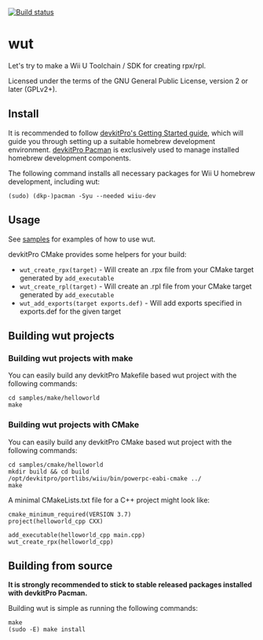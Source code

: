 [![Build status](https://github.com/devkitPro/wut/workflows/C%2FC%2B%2B%20CI/badge.svg)](https://github.com/devkitPro/wut/actions?workflow=C%2FC%2B%2B+CI)

# wut
Let's try to make a Wii U Toolchain / SDK for creating rpx/rpl.

Licensed under the terms of the GNU General Public License, version 2 or later (GPLv2+).

## Install

It is recommended to follow [devkitPro's Getting Started guide](https://devkitpro.org/wiki/Getting_Started),
which will guide you through setting up a suitable homebrew development environment.
[devkitPro Pacman](https://devkitpro.org/wiki/devkitPro_pacman) is exclusively used to manage installed
homebrew development components.

The following command installs all necessary packages for Wii U homebrew development, including wut:
```
(sudo) (dkp-)pacman -Syu --needed wiiu-dev
```

## Usage
See [samples](samples) for examples of how to use wut.

devkitPro CMake provides some helpers for your build:
- `wut_create_rpx(target)` - Will create an .rpx file from your CMake target generated by `add_executable`
- `wut_create_rpl(target)` - Will create an .rpl file from your CMake target generated by `add_executable`
- `wut_add_exports(target exports.def)` - Will add exports specified in exports.def for the given target

## Building wut projects

### Building wut projects with make
You can easily build any devkitPro Makefile based wut project with the following commands:
```
cd samples/make/helloworld
make
```

### Building wut projects with CMake
You can easily build any devkitPro CMake based wut project with the following commands:
```
cd samples/cmake/helloworld
mkdir build && cd build
/opt/devkitpro/portlibs/wiiu/bin/powerpc-eabi-cmake ../
make
```

A minimal CMakeLists.txt file for a C++ project might look like:
```
cmake_minimum_required(VERSION 3.7)
project(helloworld_cpp CXX)

add_executable(helloworld_cpp main.cpp)
wut_create_rpx(helloworld_cpp)
```

## Building from source

**It is strongly recommended to stick to stable released packages installed with devkitPro Pacman.**

Building wut is simple as running the following commands:
```
make
(sudo -E) make install
```
